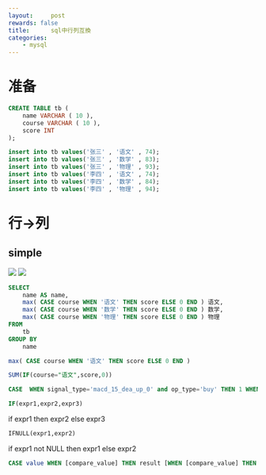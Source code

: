 ```yaml
---
layout:     post
rewards: false
title:      sql中行列互換
categories:
    - mysql
---
```


# 准备
```sql
CREATE TABLE tb (
	name VARCHAR ( 10 ),
	course VARCHAR ( 10 ),
	score INT
);
```

```sql
insert into tb values('张三' , '语文' , 74);
insert into tb values('张三' , '数学' , 83); 
insert into tb values('张三' , '物理' , 93);
insert into tb values('李四' , '语文' , 74);
insert into tb values('李四' , '数学' , 84);
insert into tb values('李四' , '物理' , 94); 
```
# 行->列

## simple
<span class='gp-2'>
    <img src='https://ws3.sinaimg.cn/large/006tKfTcgy1g1id6vgherj30bi08ijrc.jpg' />
    <img src='https://ws4.sinaimg.cn/large/006tKfTcgy1g1id84e8qsj30fs04oq2s.jpg' />
</span>

```sql
SELECT
	name AS name,
	max( CASE course WHEN '语文' THEN score ELSE 0 END ) 语文,
	max( CASE course WHEN '数学' THEN score ELSE 0 END ) 数学,
	max( CASE course WHEN '物理' THEN score ELSE 0 END ) 物理 
FROM
	tb 
GROUP BY
	name
```


```sql
max( CASE course WHEN '语文' THEN score ELSE 0 END )

SUM(IF(course="语文",score,0))

CASE  WHEN signal_type='macd_15_dea_up_0' and op_type='buy' THEN 1 WHEN  signal_type='macd_15_dea_up_0' and op_type='sell' THEN -1  ELSE 0 END as macd_15_dea_up_0
```

```sql
IF(expr1,expr2,expr3)
```
if expr1 then expr2 else expr3

```sql
IFNULL(expr1,expr2)
```
if expr1 not NULL then expr1 else expr2

```sql
CASE value WHEN [compare_value] THEN result [WHEN [compare_value] THEN result ...] [ELSE result] END
```
